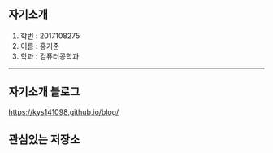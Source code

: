 ## 자기소개  
1. 학번 : 2017108275   
2. 이름 : 홍기준  
3. 학과 : 컴퓨터공학과

***

## 자기소개 블로그
https://kys141098.github.io/blog/


## 관심있는 저장소

